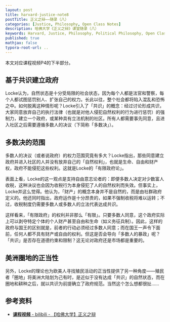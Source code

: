 ```yaml
---
layout: post
title: harvard-justice-note8
postTitle: 正义之辩——随录（八）
categories: [Justice, Philosophy, Open Class Notes]
description: 哈佛大学《正义之辩》课堂随录（八）
keywords: Harvard, Justice, Philosophy, Political Philosophy, Open Class Notes
published: true
mathjax: false
typora-root-url: ..
---
```


本文对应课程视频P4的下半部分。

## 基于共识建立政府

Locke认为，自然状态是十分受局限的社会状态，因为每个人都是法官和警察，每个人都试图惩罚别人、扩张自己的权力。长此以往，整个社会都将陷入混乱和恐怖之中。如何脱离这种情形呢？Locke引入了「共识」的概念：经过讨论形成共识，大家同意放弃自己的执行法律（也就是对他人侵犯自然权利的行为进行惩罚）的强制力，建立一个政府，或某种具有立法机制的社区。所有人都需要事先同意，且进入社区之后需要遵循多数人的决议（下简称「多数决」）。

## 多数决的范围

多数人的决议（或者说政府）的权力范围究竟有多大？Locke指出，那些同意建立政府并进入社区的人并没有放弃自己的「自然权利」，也就是生命、自由和财产权，政府不能侵犯这些权利。这就是Locke的「有限政府论」。

表面上看，Locke的这一观点是支持自由意志论者的：即便多数人决定对少数富人收税，这种决议也会因为收税行为本身侵犯了人的自然权利而失效。但事实上，Locke并这么觉得。他认为，「财产」的概念本身并不是自然的，而是由社群政府定义的。他还同时指出，政府运作是十分昂贵的，如果不强制收税将难以运转；不过，收税制度仍需要多数人或多数人的立法代表达成共识。

这样看来，「有限政府」的权利并非那么「有限」。只要多数人同意，这个政府实际上可以剥夺特定个体的个人财产甚至自由和生命（如义务征兵制）。因此，这样的政府与国王的区别就是，前者的行动必须经过多数人同意；而在国王一声令下面前，任何人都不具有财产或自由的权利。但这是否会导向「多数人的暴政」呢？「共识」是否存在道德约束和限制？这无论对政府还是市场都是重要的。

## 美洲圈地的正当性

另外，Locke的理论也为欧美人寻找殖民活动的正当性提供了另一种角度——殖民者「圈地」将美洲大陆划为己有时，是近似于没有达成「共识」的自然状态，而在圈地和耕种之后，就以共识为前提确立了政府规范。当然这个怎么想都很扯……

## 参考资料

- [**课程视频** - bilibili - 【哈佛大学】正义之辩](https://www.bilibili.com/video/BV1jZ4y1x7SL)
